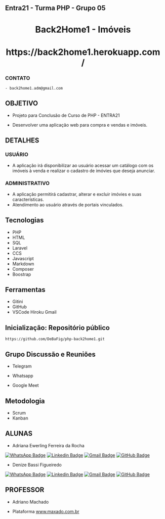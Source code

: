 ## Entra21 - Turma PHP - Grupo 05 


<p>
    <h1 align = "center">  Back2Home1 - Imóveis </h1>
    <h1 align = "center">  https://back2home1.herokuapp.com/ </h1>
    <div align = "centro">
    </div>
</p>
 
 ### CONTATO

    - back2home1.adm@gmail.com

## OBJETIVO

 - Projeto para Conclusão de Curso de PHP - ENTRA21

 - Desenvolver uma aplicação web para compra e vendas e imóveis.

 ## DETALHES

### USUÁRIO

 - A aplicação irá disponibilizar ao usuário acessar um catálogo com os imóveis à venda e realizar o cadastro de imóvies que deseja anunciar.

### ADMINISTRATIVO

- A aplicação permitirá cadastrar, alterar e excluir imóvies e suas características.
- Atendimento ao usuário através de portais vinculados.

## Tecnologias

 * PHP
 * HTML
 * SQL
 * Laravel
 * CCS
 * Javascript
 * Markdown
 * Composer
 * Boostrap

## Ferramentas

* Gitini
* GitHub
* VSCode
  Hiroku
  Gmail
  
## Inicialização: Repositório público

    https://github.com/DeBaFig/php-back2home1.git

## Grupo Discussão e Reuniões

 - Telegram

 - Whatsapp 

 - Google Meet 

## Metodologia 

- Scrum
- Kanban

## ALUNAS

* Adriana Ewerling Ferreira da Rocha

 [![WhatsApp Badge](https://img.shields.io/badge/WhatsApp-25D366?style=for-the-badge&logo=whatsapp&logoColor=white)](https://whatsa.me/5549999733703)   [![Linkedin Badge](https://img.shields.io/badge/LinkedIn-0077B5?style=for-the-badge&logo=linkedin&logoColor=white)](https://www.linkedin.com/in/adriana-ewerling-ferreira-da-rocha/)  [![Gmail Badge](  https://img.shields.io/badge/Gmail-D14836?style=for-the-badge&logo=gmail&logoColor=white)](mailto:adrianalibras@gmail.com)  [![GitHub Badge](https://img.shields.io/badge/GitHub-100000?style=for-the-badge&logo=github&logoColor=white)](https://github.com/AdrianaEFRocha)   


* Denize Bassi Figueiredo

 [![WhatsApp Badge](https://img.shields.io/badge/WhatsApp-25D366?style=for-the-badge&logo=whatsapp&logoColor=white)](https://whatsa.me/5547988184372)   [![Linkedin Badge](https://img.shields.io/badge/LinkedIn-0077B5?style=for-the-badge&logo=linkedin&logoColor=white)](https://www.linkedin.com/in/dbfigueiredo/)  [![Gmail Badge](  https://img.shields.io/badge/Gmail-D14836?style=for-the-badge&logo=gmail&logoColor=white)](mailto:denize.f.bassi@gmail.com)  [![GitHub Badge](https://img.shields.io/badge/GitHub-100000?style=for-the-badge&logo=github&logoColor=white)](https://github.com/DeBaFig)  

## PROFESSOR

* Adriano Machado

-  Plataforma www.maxado.com.br
